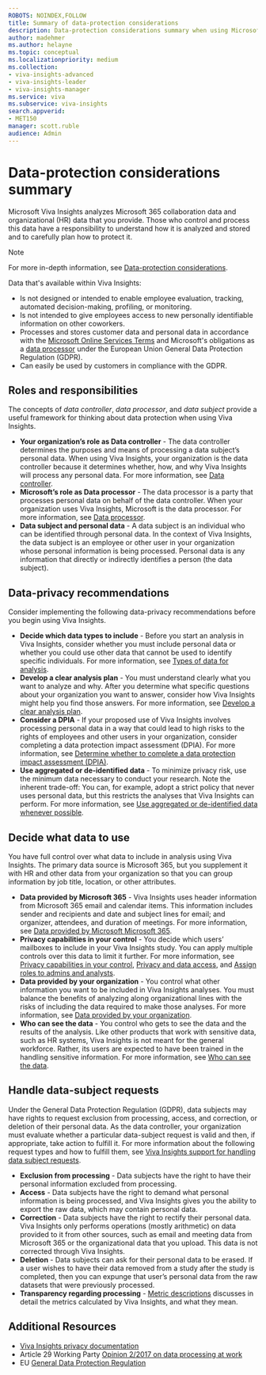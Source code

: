 ```yaml
---
ROBOTS: NOINDEX,FOLLOW
title: Summary of data-protection considerations
description: Data-protection considerations summary when using Microsoft Viva Insights 
author: madehmer
ms.author: helayne
ms.topic: conceptual
ms.localizationpriority: medium 
ms.collection:
- viva-insights-advanced
- viva-insights-leader
- viva-insights-manager 
ms.service: viva 
ms.subservice: viva-insights 
search.appverid: 
- MET150 
manager: scott.ruble
audience: Admin
---
```


# Data-protection considerations summary

Microsoft Viva Insights analyzes Microsoft 365 collaboration data and organizational (HR) data that you provide. Those who control and process this data have a responsibility to understand how it is analyzed and stored and to carefully plan how to protect it.

>[!Note]
>For more in-depth information, see [Data-protection considerations](Data-protection-considerations.md).

Data that's available within Viva Insights:

* Is not designed or intended to enable employee evaluation, tracking, automated decision-making, profiling, or monitoring.
* Is not intended to give employees access to new personally identifiable information on other coworkers.
* Processes and stores customer data and personal data in accordance with the [Microsoft Online Services Terms](https://www.microsoft.com/licensing/product-licensing/products) and Microsoft's obligations as a [data processor](data-protection-considerations.md#data-processor) under the European Union General Data Protection Regulation (GDPR).
* Can easily be used by customers in compliance with the GDPR.

## Roles and responsibilities

The concepts of _data controller_, _data processor_, and _data subject_ provide a useful framework for thinking about data protection when using Viva Insights.

* **Your organization’s role as Data controller** - The data controller determines the purposes and means of processing a data subject’s personal data. When using Viva Insights, your organization is the data controller because it determines whether, how, and why Viva Insights will process any personal data. For more information, see [Data controller](Data-protection-considerations.md#data-controller).
* **Microsoft’s role as Data processor** - The data processor is a party that processes personal data on behalf of the data controller. When your organization uses Viva Insights, Microsoft is the data processor. For more information, see [Data processor](Data-protection-considerations.md#data-processor).
* **Data subject and personal data** - A data subject is an individual who can be identified through personal data. In the context of Viva Insights, the data subject is an employee or other user in your organization whose personal information is being processed. Personal data is any information that directly or indirectly identifies a person (the data subject).

## Data-privacy recommendations

Consider implementing the following data-privacy recommendations before you begin using Viva Insights.

* **Decide which data types to include** - Before you start an analysis in Viva Insights, consider whether you must include personal data or whether you could use other data that cannot be used to identify specific individuals. For more information, see [Types of data for analysis](Data-protection-considerations.md#types-of-data-used-in-analysis).
* **Develop a clear analysis plan** - You must understand clearly what you want to analyze and why. After you determine what specific questions about your organization you want to answer, consider how Viva Insights might help you find those answers. For more information, see [Develop a clear analysis plan](Data-protection-considerations.md#develop-a-clear-analysis-plan).
* **Consider a DPIA** - If your proposed use of Viva Insights involves processing personal data in a way that could lead to high risks to the rights of employees and other users in your organization, consider completing a data protection impact assessment (DPIA). For more information, see [Determine whether to complete a data protection impact assessment (DPIA)](Data-protection-considerations.md#determine-whether-to-complete-a-data-protection-impact-assessment-dpia).
* **Use aggregated or de-identified data** - To minimize privacy risk, use the minimum data necessary to conduct your research. Note the inherent trade-off: You can, for example, adopt a strict policy that never uses personal data, but this restricts the analyses that Viva Insights can perform. For more information, see [Use aggregated or de-identified data whenever possible](Data-protection-considerations.md#use-aggregated-or-de-identified-data-whenever-possible).

## Decide what data to use

You have full control over what data to include in analysis using Viva Insights. The primary data source is Microsoft 365, but you supplement it with HR and other data from your organization so that you can group information by job title, location, or other attributes.

* **Data provided by Microsoft 365** - Viva Insights uses header information from Microsoft 365 email and calendar items. This information includes sender and recipients and date and subject lines for email; and organizer, attendees, and duration of meetings. For more information, see [Data provided by Microsoft Microsoft 365](Data-protection-considerations.md#data-provided-by-microsoft-365).
* **Privacy capabilities in your control** - You decide which users’ mailboxes to include in your Viva Insights study. You can apply multiple controls over this data to limit it further. For more information, see [Privacy capabilities in your control](Data-protection-considerations.md#privacy-capabilities-in-your-control), [Privacy and data access](../Privacy/privacy-and-data-access.md), and [Assign roles to admins and analysts](../Setup/Set-up-Workplace-Analytics.md#setup-steps).
* **Data provided by your organization** - You control what other information you want to be included in Viva Insights analyses. You must balance the benefits of analyzing along organizational lines with the risks of including the data required to make those analyses. For more information, see [Data provided by your organization](Data-protection-considerations.md#data-provided-by-your-organization).
* **Who can see the data** - You control who gets to see the data and the results of the analysis. Like other products that work with sensitive data, such as HR systems, Viva Insights is not meant for the general workforce. Rather, its users are expected to have been trained in the handling sensitive information. For more information, see [Who can see the data](Data-protection-considerations.md#who-can-see-the-data).

## Handle data-subject requests

Under the General Data Protection Regulation (GDPR), data subjects may have rights to request exclusion from processing, access, and correction, or deletion of their personal data. As the data controller, your organization must evaluate whether a particular data-subject request is valid and then, if appropriate, take action to fulfill it.
For more information about the following request types and how to fulfill them, see [Viva Insights support for handling data subject requests](Data-protection-considerations.md#support-for-handling-data-subject-requests).

* **Exclusion from processing** - Data subjects have the right to have their personal information excluded from processing.
* **Access** - Data subjects have the right to demand what personal information is being processed, and Viva Insights gives you the ability to export the raw data, which may contain personal data.
* **Correction** - Data subjects have the right to rectify their personal data. Viva Insights only performs operations (mostly arithmetic) on data provided to it from other sources, such as email and meeting data from Microsoft 365 or the organizational data that you upload. This data is not corrected through Viva Insights.
* **Deletion** - Data subjects can ask for their personal data to be erased. If a user wishes to have their data removed from a study after the study is completed, then you can expunge that user’s personal data from the raw datasets that were previously processed.
* **Transparency regarding processing** - [Metric descriptions](../Use/metric-definitions.md) discusses in detail the metrics calculated by Viva Insights, and what they mean.

## Additional Resources

* [Viva Insights privacy documentation](../Privacy/privacy-and-data-access.md)
* Article 29 Working Party [Opinion 2/2017 on data processing at work](http://ec.europa.eu/newsroom/document.cfm?doc_id=4563)
* EU [General Data Protection Regulation](http://eur-lex.europa.eu/legal-content/EN/TXT/?uri=uriserv:OJ.L_.2016.119.01.0001.01.ENG&toc=OJ:L:2016:119:TOC)
